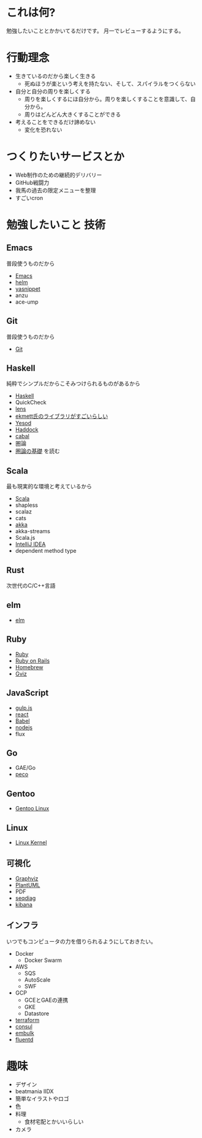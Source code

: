 # これは何?

勉強したいこととかかいてるだけです。
月一でレビューするようにする。

# 行動理念

* 生きているのだから楽しく生きる
  * 死ぬほうが楽という考えを持たない、そして、スパイラルをつくらない
* 自分と自分の周りを楽しくする
  * 周りを楽しくするにほ自分から。周りを楽しくすることを意識して、自分から。
  * 周りはどんどん大きくすることができる
* 考えることをできるだけ諦めない
  * 変化を恐れない


# つくりたいサービスとか

* Web制作のための継続的デリバリー
* GitHub戦闘力
* 我馬の過去の限定メニューを整理
* すごいcron

# 勉強したいこと 技術

## Emacs

普段使うものだから

* [Emacs](http://www.gnu.org/software/emacs/)
* [helm](https://github.com/emacs-helm/helm)
* [yasnippet](https://github.com/capitaomorte/yasnippet)
* anzu
* ace-ump


## Git

普段使うものだから

* [Git](http://git-scm.com/)


## Haskell

純粋でシンプルだからこそみつけられるものがあるから

* [Haskell](http://www.haskell.org/haskellwiki/Haskell)
* QuickCheck
* [lens](https://hackage.haskell.org/package/lens)
* [ekmett氏のライブラリがすごいらしい](https://github.com/ekmett)
* [Yesod](http://www.yesodweb.com/)
* [Haddock](http://www.haskell.org/haddock/)
* [cabal](http://www.haskell.org/cabal/)
* 圏論
* [圏論の基礎](http://www.amazon.co.jp/gp/product/4621063243?ie=UTF8&camp=1207&creative=8411&creativeASIN=4621063243&linkCode=shr&tag=eiel-22&psc=1) を読む

## Scala

最も現実的な環境と考えているから

* [Scala](http://www.scala-lang.org/)
* shapless
* scalaz
* cats
* [akka](http://akka.io/)
* akka-streams
* Scala.js
* [IntelliJ IDEA](https://www.jetbrains.com/idea/)
* dependent method type

## Rust

次世代のC/C++言語

## elm

* [elm](http://elm-lang.org/)

## Ruby

* [Ruby](http://www.ruby-lang.org/ja/)
* [Ruby on Rails](https://github.com/rails/rails)
* [Homebrew](http://brew.sh/)
* [Gviz](http://melborne.github.io/2014/02/27/gviz-posts/)

## JavaScript

* [gulp.js](http://gulpjs.com/)
* [react](http://facebook.github.io/react/)
* [Babel](https://github.com/babel/babel)
* [nodejs](http://nodejs.org/)
* flux

## Go

* GAE/Go
* [peco](https://github.com/peco/peco)

## Gentoo

* [Gentoo Linux](http://www.gentoo.org/)

## Linux

* [Linux Kernel](http://www.kernel.org/)


## 可視化

* [Graphviz](http://www.graphviz.org/Documentation.php)
* [PlantUML](http://ja.plantuml.com)
* PDF
* [seqdiag](http://blockdiag.com/ja/seqdiag/index.html)
* [kibana](http://www.elasticsearch.org/overview/kibana/)

## インフラ

いつでもコンピュータの力を借りられるようにしておきたい。

* Docker
  * Docker Swarm
* AWS
  * SQS
  * AutoScale
  * SWF
* GCP
  * GCEとGAEの連携
  * GKE
  * Datastore
* [terraform](https://www.terraform.io/)
* [consul](https://www.consul.io/)
* [embulk](https://github.com/embulk/embulk)
* [fluentd](http://www.fluentd.org/)

# 趣味

* デザイン
* beatmania IIDX
* 簡単なイラストやロゴ
* 色
* 料理
  * 食材宅配とかいいらしい
* カメラ

